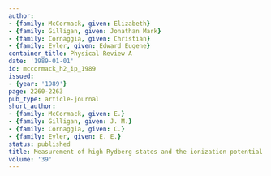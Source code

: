 ```yaml
---
author:
- {family: McCormack, given: Elizabeth}
- {family: Gilligan, given: Jonathan Mark}
- {family: Cornaggia, given: Christian}
- {family: Eyler, given: Edward Eugene}
container_title: Physical Review A
date: '1989-01-01'
id: mccormack_h2_ip_1989
issued:
- {year: '1989'}
page: 2260-2263
pub_type: article-journal
short_author:
- {family: McCormack, given: E.}
- {family: Gilligan, given: J. M.}
- {family: Cornaggia, given: C.}
- {family: Eyler, given: E. E.}
status: published
title: Measurement of high Rydberg states and the ionization potential of $\ce{H2}$
volume: '39'
---
```

